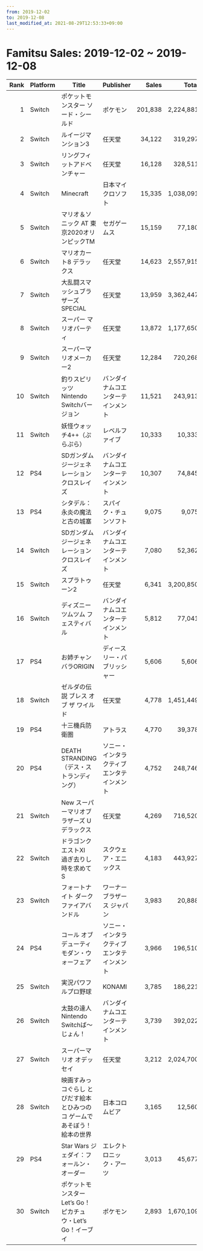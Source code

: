 ```yaml
---
from: 2019-12-02
to: 2019-12-08
last_modified_at: 2021-08-29T12:53:33+09:00
---
```

# Famitsu Sales: 2019-12-02 ~ 2019-12-08
| Rank | Platform | Title | Publisher | Sales | Total | Rate | New |
| -: | -- | -- | -- | -: | -: | -: | -- |
| 1 | Switch | ポケットモンスター ソード・シールド | ポケモン | 201,838 | 2,224,881 | 20% |  |
| 2 | Switch | ルイージマンション3 | 任天堂 | 34,122 | 319,297 | 20% |  |
| 3 | Switch | リングフィットアドベンチャー | 任天堂 | 16,128 | 328,511 | 20% |  |
| 4 | Switch | Minecraft | 日本マイクロソフト | 15,335 | 1,038,091 | 20% |  |
| 5 | Switch | マリオ＆ソニック AT 東京2020オリンピックTM | セガゲームス | 15,159 | 77,180 | 80% |  |
| 6 | Switch | マリオカート8 デラックス | 任天堂 | 14,623 | 2,557,915 | 20% |  |
| 7 | Switch | 大乱闘スマッシュブラザーズ SPECIAL | 任天堂 | 13,959 | 3,362,447 | 20% |  |
| 8 | Switch | スーパー マリオパーティ | 任天堂 | 13,872 | 1,177,650 | 20% |  |
| 9 | Switch | スーパーマリオメーカー2 | 任天堂 | 12,284 | 720,268 | 20% |  |
| 10 | Switch | 釣りスピリッツ Nintendo Switchバージョン | バンダイナムコエンターテインメント | 11,521 | 243,913 | 20% |  |
| 11 | Switch | 妖怪ウォッチ4++（ぷらぷら） | レベルファイブ | 10,333 | 10,333 | 80% | **New** |
| 12 | PS4 | SDガンダム ジージェネレーション クロスレイズ | バンダイナムコエンターテインメント | 10,307 | 74,845 | 20% |  |
| 13 | PS4 | シタデル：永炎の魔法と古の城塞 | スパイク・チュンソフト | 9,075 | 9,075 | 80% | **New** |
| 14 | Switch | SDガンダム ジージェネレーション クロスレイズ | バンダイナムコエンターテインメント | 7,080 | 52,362 | 20% |  |
| 15 | Switch | スプラトゥーン2 | 任天堂 | 6,341 | 3,200,850 | 20% |  |
| 16 | Switch | ディズニー ツムツム フェスティバル | バンダイナムコエンターテインメント | 5,812 | 77,041 | 40% |  |
| 17 | PS4 | お姉チャンバラORIGIN | ディースリー・パブリッシャー | 5,606 | 5,606 | 60% | **New** |
| 18 | Switch | ゼルダの伝説 ブレス オブ ザ ワイルド | 任天堂 | 4,778 | 1,451,449 | 20% |  |
| 19 | PS4 | 十三機兵防衛圏 | アトラス | 4,770 | 39,378 | 40% |  |
| 20 | PS4 | DEATH STRANDING（デス・ストランディング） | ソニー・インタラクティブエンタテインメント | 4,752 | 248,746 | 20% |  |
| 21 | Switch | New スーパーマリオブラザーズ U デラックス | 任天堂 | 4,269 | 716,520 | 20% |  |
| 22 | Switch | ドラゴンクエストXI　過ぎ去りし時を求めて S | スクウェア・エニックス | 4,183 | 443,927 | 20% |  |
| 23 | Switch | フォートナイト ダークファイアバンドル | ワーナー ブラザース ジャパン | 3,983 | 20,888 | 40% |  |
| 24 | PS4 | コール オブ デューティ モダン・ウォーフェア | ソニー・インタラクティブエンタテインメント | 3,966 | 196,510 | 20% |  |
| 25 | Switch | 実況パワフルプロ野球 | KONAMI | 3,785 | 186,221 | 20% |  |
| 26 | Switch | 太鼓の達人 Nintendo Switchば〜じょん！ | バンダイナムコエンターテインメント | 3,739 | 392,022 | 20% |  |
| 27 | Switch | スーパーマリオ オデッセイ | 任天堂 | 3,212 | 2,024,700 | 20% |  |
| 28 | Switch | 映画すみっコぐらし とびだす絵本とひみつのコ ゲームであそぼう！ 絵本の世界 | 日本コロムビア | 3,165 | 12,560 | 60% |  |
| 29 | PS4 | Star Wars ジェダイ：フォールン・オーダー | エレクトロニック・アーツ | 3,013 | 45,677 | 40% |  |
| 30 | Switch | ポケットモンスター Let’s Go！ ピカチュウ・Let’s Go！イーブイ | ポケモン | 2,893 | 1,670,109 | 20% |  |
